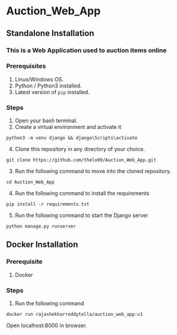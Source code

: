 # Auction_Web_App

## Standalone Installation

### This is a Web Application used to auction items online

### Prerequisites

1. Linux/Windows OS.
2. Python / Python3 installed.
3. Latest version of `pip` installed.

### Steps

1. Open your bash terminal.
2. Create a virtual environment and activate it
```
python3 -m venv django && django\Scripts\activate
```

4. Clone this repository in any directory of your choice.

```
git clone https://github.com/thelo09/Auction_Web_App.git
```

3. Run the following command to move into the cloned repository.

```
cd Auction_Web_App
```

4. Run the following command to install the requirements

```
pip install -r requirements.txt
```

5. Run the following command to start the Django server

```
python manage.py runserver
```

## Docker Installation

### Prerequisite
1. Docker

### Steps
1. Run the following command

```
docker run rajashekharreddytella/auction_web_app:v1
```

Open localhost:8000 in browser.
